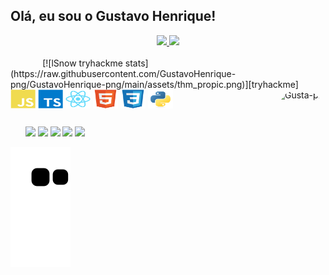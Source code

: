 ## Olá, eu sou o Gustavo Henrique!
<div align="center">
  <a href="https://github.com/GustavoHenrique-png">
    <img height="150" src="https://github-readme-stats.vercel.app/api?username=GustavoHenrique-png&show_icons=true&theme=dark&include_all_commits=true&count_private=true"/>
    <img height="150" src="https://github-readme-stats.vercel.app/api/top-langs/?username=GustavoHenrique-png&layout=compact&langs_count=6&theme=dark"/>
  <a/>
</div>
  <div style="display: inline_block;"><br> &nbsp&nbsp&nbsp&nbsp&nbsp&nbsp&nbsp&nbsp&nbsp&nbsp&nbsp&nbsp
  [![lSnow tryhackme stats](https://raw.githubusercontent.com/GustavoHenrique-png/GustavoHenrique-png/main/assets/thm_propic.png)][tryhackme]
  <img align="center" alt="Gusta-Js" height="30" width="40" src="https://raw.githubusercontent.com/devicons/devicon/master/icons/javascript/javascript-plain.svg">
  <img align="center" alt="Gusta-Ts" height="30" width="40" src="https://raw.githubusercontent.com/devicons/devicon/master/icons/typescript/typescript-plain.svg">
  <img align="center" alt="Gusta-React" height="30" width="40" src="https://raw.githubusercontent.com/devicons/devicon/master/icons/react/react-original.svg">
  <img align="center" alt="Gusta-HTML" height="30" width="40" src="https://raw.githubusercontent.com/devicons/devicon/master/icons/html5/html5-original.svg">
  <img align="center" alt="Gusta-CSS" height="30" width="40" src="https://raw.githubusercontent.com/devicons/devicon/master/icons/css3/css3-original.svg">
  <img align="center" alt="Gusta-Python" height="30" width="40" src="https://raw.githubusercontent.com/devicons/devicon/master/icons/python/python-original.svg">
  <img align="right" alt="Gusta-pic" height="150" style="border-radius:50px;"    src="https://cdn.discordapp.com/attachments/1004354269014663232/1004354368453222450/download20220803084329.png">
</div>
  
  ##
  
 <div> &nbsp&nbsp&nbsp&nbsp&nbsp
  <a href="https://www.instagram.com/snc.gusta" target="_blank"><img src="https://img.shields.io/badge/-Instagram-%23E4405F?style=for-the-badge&logo=instagram&logoColor=white" target="_blank"></a>
 	<a href="https://www.twitch.tv/iilfoxy" target="_blank"><img src="https://img.shields.io/badge/Twitch-9146FF?style=for-the-badge&logo=twitch&logoColor=white" target="_blank"></a>
 <a href="https://discord.gg/knEUZM2Jv6" target="_blank"><img src="https://img.shields.io/badge/Discord-7289DA?style=for-the-badge&logo=discord&logoColor=white" target="_blank"></a> 
  <a href = "mailto:gustavo.henrique.x.de.brito@gmail.com"><img src="https://img.shields.io/badge/-Gmail-%23333?style=for-the-badge&logo=gmail&logoColor=white" target="_blank"></a>
  <a href="https://www.linkedin.com/in/gustavo-henrique-xavier-de-brito-500129189" target="_blank"><img src="https://img.shields.io/badge/-LinkedIn-%230077B5?style=for-the-badge&logo=linkedin&logoColor=white" target="_blank"></a> 
   
   ![Snake animation](https://github.com/GustavoHenrique-png/GustavoHenrique-png/blob/output/github-contribution-grid-snake.svg)
 
</div>
